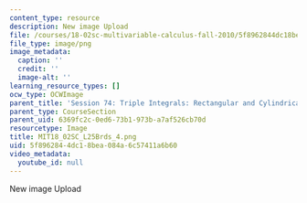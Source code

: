 ```yaml
---
content_type: resource
description: New image Upload
file: /courses/18-02sc-multivariable-calculus-fall-2010/5f8962844dc18bea084a6c57411a6b60_MIT18_02SC_L25Brds_4.png
file_type: image/png
image_metadata:
  caption: ''
  credit: ''
  image-alt: ''
learning_resource_types: []
ocw_type: OCWImage
parent_title: 'Session 74: Triple Integrals: Rectangular and Cylindrical Coordinates'
parent_type: CourseSection
parent_uid: 6369fc2c-0ed6-73b1-973b-a7af526cb70d
resourcetype: Image
title: MIT18_02SC_L25Brds_4.png
uid: 5f896284-4dc1-8bea-084a-6c57411a6b60
video_metadata:
  youtube_id: null
---
```

New image Upload

